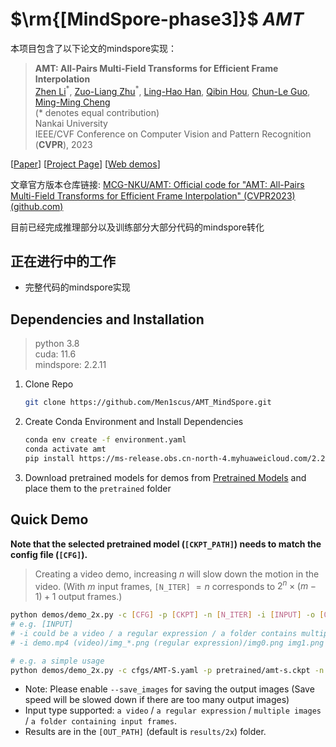 # $\rm{[MindSpore-phase3]}$ $AMT$

本项目包含了以下论文的mindspore实现：

> **AMT: All-Pairs Multi-Field Transforms for Efficient Frame Interpolation**<br>
> [Zhen Li](https://paper99.github.io/)<sup>\*</sup>, [Zuo-Liang Zhu](https://nk-cs-zzl.github.io/)<sup>\*</sup>, [Ling-Hao Han](https://scholar.google.com/citations?user=0ooNdgUAAAAJ&hl=en), [Qibin Hou](https://scholar.google.com/citations?hl=en&user=fF8OFV8AAAAJ&view_op=list_works), [Chun-Le Guo](https://scholar.google.com/citations?hl=en&user=RZLYwR0AAAAJ),  [Ming-Ming Cheng](https://mmcheng.net/cmm)<br>
> (\* denotes equal contribution) <br>
> Nankai University <br>
> IEEE/CVF Conference on Computer Vision and Pattern Recognition (**CVPR**), 2023<br>

[[Paper](https://arxiv.org/abs/2304.09790)] [[Project Page](https://nk-cs-zzl.github.io/projects/amt/index.html)]   [[Web demos](#web-demos)]

文章官方版本仓库链接: [MCG-NKU/AMT: Official code for "AMT: All-Pairs Multi-Field Transforms for Efficient Frame Interpolation" (CVPR2023) (github.com)](https://github.com/MCG-NKU/AMT)

目前已经完成推理部分以及训练部分大部分代码的mindspore转化

## 正在进行中的工作

-  完整代码的mindspore实现

## Dependencies and Installation
>python 3.8 <br>
>cuda: 11.6 <br>
>mindspore: 2.2.11 

1. Clone Repo

   ```bash
   git clone https://github.com/Men1scus/AMT_MindSpore.git
   ```

2. Create Conda Environment and Install Dependencies

   ```bash
   conda env create -f environment.yaml
   conda activate amt
   pip install https://ms-release.obs.cn-north-4.myhuaweicloud.com/2.2.11/MindSpore/unified/x86_64/mindspore-2.2.11-cp38-cp38-linux_x86_64.whl --trusted-host ms-release.obs.cn-north-4.myhuaweicloud.com -i https://pypi.tuna.tsinghua.edu.cn/simple
   ```
3. Download pretrained models for demos from [Pretrained Models](#pretrained-models) and place them to the `pretrained` folder

## Quick Demo

**Note that the selected pretrained model (`[CKPT_PATH]`) needs to match the config file (`[CFG]`).**

 > Creating a video demo, increasing $n$ will slow down the motion in the video. (With $m$ input frames, `[N_ITER]` $=n$ corresponds to $2^n\times (m-1)+1$ output frames.)


 ```bash
 python demos/demo_2x.py -c [CFG] -p [CKPT] -n [N_ITER] -i [INPUT] -o [OUT_PATH] -r [FRAME_RATE]
 # e.g. [INPUT]
 # -i could be a video / a regular expression / a folder contains multiple images
 # -i demo.mp4 (video)/img_*.png (regular expression)/img0.png img1.png (images)/demo_input (folder)

 # e.g. a simple usage
 python demos/demo_2x.py -c cfgs/AMT-S.yaml -p pretrained/amt-s.ckpt -n 6 -i assets/quick_demo/img0.png assets/quick_demo/img1.png

 ```

 + Note: Please enable `--save_images` for saving the output images (Save speed will be slowed down if there are too many output images)
 + Input type supported: `a video` / `a regular expression` / `multiple images` / `a folder containing input frames`.
 + Results are in the `[OUT_PATH]` (default is `results/2x`) folder.